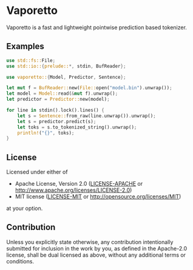 # Vaporetto

Vaporetto is a fast and lightweight pointwise prediction based tokenizer.

## Examples

```rust
use std::fs::File;
use std::io::{prelude::*, stdin, BufReader};

use vaporetto::{Model, Predictor, Sentence};

let mut f = BufReader::new(File::open("model.bin").unwrap());
let model = Model::read(&mut f).unwrap();
let predictor = Predictor::new(model);

for line in stdin().lock().lines() {
    let s = Sentence::from_raw(line.unwrap()).unwrap();
    let s = predictor.predict(s);
    let toks = s.to_tokenized_string().unwrap();
    println!("{}", toks);
}
```

## License

Licensed under either of

 * Apache License, Version 2.0
   ([LICENSE-APACHE](LICENSE-APACHE) or http://www.apache.org/licenses/LICENSE-2.0)
 * MIT license
   ([LICENSE-MIT](LICENSE-MIT) or http://opensource.org/licenses/MIT)

at your option.

## Contribution

Unless you explicitly state otherwise, any contribution intentionally submitted
for inclusion in the work by you, as defined in the Apache-2.0 license, shall be
dual licensed as above, without any additional terms or conditions.
